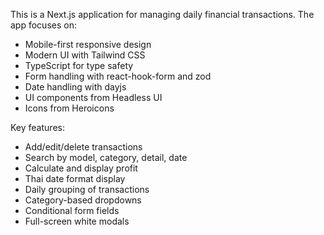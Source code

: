 <!-- Use this file to provide workspace-specific custom instructions to Copilot. For more details, visit https://code.visualstudio.com/docs/copilot/copilot-customization#_use-a-githubcopilotinstructionsmd-file -->

This is a Next.js application for managing daily financial transactions. The app focuses on:
- Mobile-first responsive design
- Modern UI with Tailwind CSS
- TypeScript for type safety
- Form handling with react-hook-form and zod
- Date handling with dayjs
- UI components from Headless UI
- Icons from Heroicons

Key features:
- Add/edit/delete transactions
- Search by model, category, detail, date
- Calculate and display profit
- Thai date format display
- Daily grouping of transactions
- Category-based dropdowns
- Conditional form fields
- Full-screen white modals
